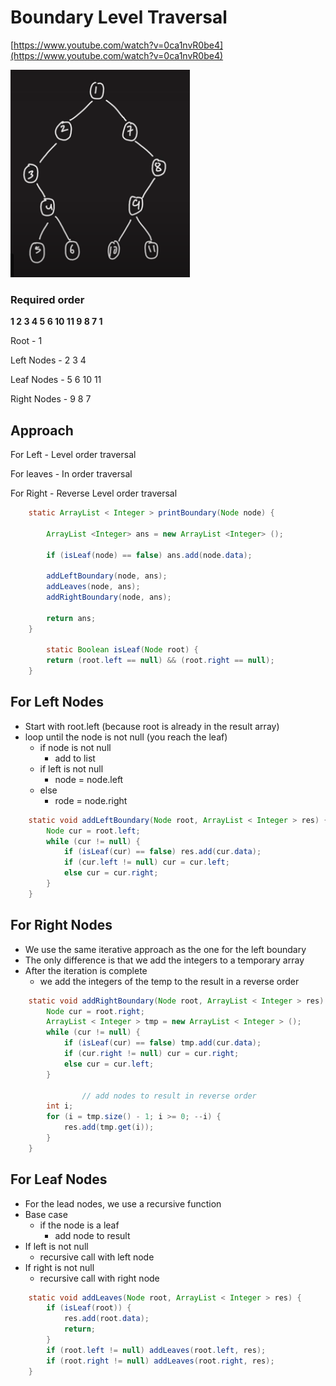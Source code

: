 # Boundary Level Traversal

[https://www.youtube.com/watch?v=0ca1nvR0be4](https://www.youtube.com/watch?v=0ca1nvR0be4)

![Untitled](Boundary%20Level%20Traversal%202321b8b9b5f548b4b988a4a7e3ecd146/Untitled.png)

### Required order

**1 2 3 4 5 6 10 11 9 8 7 1**

Root - 1

Left Nodes - 2 3 4

Leaf Nodes - 5 6 10 11

Right Nodes - 9 8 7 

## Approach

For Left - Level order traversal 

For leaves - In order traversal 

For Right - Reverse Level order traversal 

```java
	static ArrayList < Integer > printBoundary(Node node) {

        ArrayList <Integer> ans = new ArrayList <Integer> ();

        if (isLeaf(node) == false) ans.add(node.data);

        addLeftBoundary(node, ans);
        addLeaves(node, ans);
        addRightBoundary(node, ans);

        return ans;
    }

		static Boolean isLeaf(Node root) {
        return (root.left == null) && (root.right == null);
    }
```

## For Left Nodes

- Start with root.left (because root is already in the result array)
- loop until the node is not null (you reach the leaf)
    - if node is not null
        - add to list
    - if left is not null
        - node = node.left
    - else
        - rode = node.right

```java
    static void addLeftBoundary(Node root, ArrayList < Integer > res) {
        Node cur = root.left;
        while (cur != null) {
            if (isLeaf(cur) == false) res.add(cur.data);
            if (cur.left != null) cur = cur.left;
            else cur = cur.right;
        }
    }
```

## For Right Nodes

- We use the same iterative approach as the one for the left boundary
- The only difference is that we add the integers to a temporary array
- After the iteration is complete
    - we add the integers of the temp to the result in a reverse order

```java
    static void addRightBoundary(Node root, ArrayList < Integer > res) {
        Node cur = root.right;
        ArrayList < Integer > tmp = new ArrayList < Integer > ();
        while (cur != null) {
            if (isLeaf(cur) == false) tmp.add(cur.data);
            if (cur.right != null) cur = cur.right;
            else cur = cur.left;
        }

				// add nodes to result in reverse order
        int i;
        for (i = tmp.size() - 1; i >= 0; --i) {
            res.add(tmp.get(i));
        }
    }
```

## For Leaf Nodes

- For the lead nodes, we use a recursive function
- Base case
    - if the node is a leaf
        - add node to result
- If left is not null
    - recursive call with left node
- If right is not null
    - recursive call with right node

```java
    static void addLeaves(Node root, ArrayList < Integer > res) {
        if (isLeaf(root)) {
            res.add(root.data);
            return;
        }
        if (root.left != null) addLeaves(root.left, res);
        if (root.right != null) addLeaves(root.right, res);
    }
```